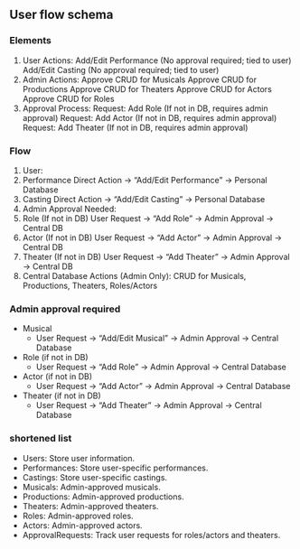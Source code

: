 ## User flow schema

### Elements

1. User Actions:
   Add/Edit Performance (No approval required; tied to user)
   Add/Edit Casting (No approval required; tied to user)
2. Admin Actions:
   Approve CRUD for Musicals
   Approve CRUD for Productions
   Approve CRUD for Theaters
   Approve CRUD for Actors
   Approve CRUD for Roles
3. Approval Process:
   Request: Add Role (If not in DB, requires admin approval)
   Request: Add Actor (If not in DB, requires admin approval)
   Request: Add Theater (If not in DB, requires admin approval)

### Flow

1. User:
2. Performance
   Direct Action → “Add/Edit Performance” → Personal Database
3. Casting
   Direct Action → “Add/Edit Casting” → Personal Database
4. Admin Approval Needed:
5. Role (If not in DB)
   User Request → “Add Role” → Admin Approval → Central DB
6. Actor (If not in DB)
   User Request → “Add Actor” → Admin Approval → Central DB
7. Theater (If not in DB)
   User Request → “Add Theater” → Admin Approval → Central DB
8. Central Database Actions (Admin Only):
   CRUD for Musicals, Productions, Theaters, Roles/Actors

### Admin approval required

- Musical
  - User Request → “Add/Edit Musical” → Admin Approval → Central Database
- Role (if not in DB)
  - User Request → “Add Role” → Admin Approval → Central Database
- Actor (if not in DB)
  - User Request → “Add Actor” → Admin Approval → Central Database
- Theater (if not in DB)
  - User Request → “Add Theater” → Admin Approval → Central Database

### shortened list

- Users: Store user information.
- Performances: Store user-specific performances.
- Castings: Store user-specific castings.
- Musicals: Admin-approved musicals.
- Productions: Admin-approved productions.
- Theaters: Admin-approved theaters.
- Roles: Admin-approved roles.
- Actors: Admin-approved actors.
- ApprovalRequests: Track user requests for roles/actors and theaters.
